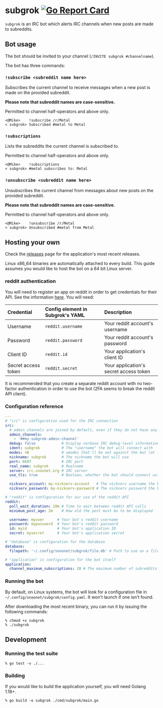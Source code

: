 # subgrok [![Go Report Card](https://goreportcard.com/badge/github.com/snoonetIRC/subgrok)](https://goreportcard.com/report/github.com/snoonetIRC/subgrok)

`subgrok` is an IRC bot which alerts IRC channels when new posts are made to
subreddits.

## Bot usage

The bot should be invited to your channel (`/INVITE subgrok #channelname`).

The bot has three commands:

### `!subscribe <subreddit name here>`

Subscribes the current channel to receive messages when a new post is made on
the provided subreddit.

**Please note that subreddit names are case-sensitive.**

Permitted to channel half-operators and above only.

```
<@Mike>    !subscribe /r/Metal
< subgrok> Subscribed #metal to Metal
```

### `!subscriptions`

Lists the subreddits the current channel is subscribed to.

Permitted to channel half-operators and above only.

```
<@Mike>    !subscriptions
< subgrok> #metal subscribes to: Metal
```

### `!unsubscribe <subreddit name here>`

Unsubscribes the current channel from messages about new posts on the provided
subreddit.

**Please note that subreddit names are case-sensitive.**

Permitted to channel half-operators and above only.

```
<@Mike>    !unsubscribe /r/Metal
< subgrok> Unsubscribed #metal from Metal
```

## Hosting your own

Check the [releases](https://github.com/snoonetIRC/subgrok/releases) page for
the application's most recent releases.

Linux x86_64 binaries are automatically attached to every build. This guide
assumes you would like to host the bot on a 64 bit Linux server.

### reddit authentication

You will need to register an app on reddit in order to get credentials for
their API. See the information [here](https://github.com/reddit-archive/reddit/wiki/OAuth2-Quick-Start-Example#first-steps).
You will need:

| Credential          | Config element in Subgrok's YAML | Description                            |
| :------------------ | :------------------------------- | :------------------------------------- |
| Username            | `reddit.username`                | Your reddit account's username         |
| Password            | `reddit.password`                | Your reddit account's password         |
| Client ID           | `reddit.id`                      | Your application's client ID           |
| Secret access token | `reddit.secret`                  | Your application's secret access token |

It is recommended that you create a separate reddit account with no two-factor
authentication in order to use the bot (2FA seems to break the reddit API
client).

### Configuration reference

```yaml
---
# "irc" is configuration used for the IRC connection
irc:
  # admin_channels are joined by default, even if they do not have any subscriptions.
  admin_channels:
    - '##my-subgrok-admin-channel'
  debug: false            # Display verbose IRC debug-level information
  ident: subgrok          # The "username" the bot will connect with
  modes: +B               # umodes that'll be set against the bot (at least +B recommended)
  nickname: subgrok       # The nickname the bot will use
  port: 6697              # IRC port
  real_name: subgrok      # Realname
  server: irc.snoonet.org # IRC server
  use_tls: true           # Boolean, whether the bot should connect using SSL

  nickserv_account: my-nickserv-account   # The nickserv username the bot will identify with
  nickserv_password: my-nickserv-password # The nickserv password the bot will identify with

# "reddit" is configuration for our use of the reddit API
reddit:
  poll_wait_duration: 10m # Time to wait between reddit API calls
  minimum_post_age: 2m    # How old the post must be to be displayed

  username: myuser      # Your bot's reddit username
  password: mypassword  # Your bot's reddit password
  id: myid              # Your bot's application ID
  secret: mysecret      # Your bot's application secret

# "database" is configuration for the database
database:
  filepath: '~/.config/snoonet/subgrok/file.db' # Path to use as a file database

# "application" is configuration for the bot itself
application:
  channel_maximum_subscriptions: 20 # The maximum number of subreddits any channel may watch
```

### Running the bot

By default, on Linux systems, the bot will look for a configuration file in
`~/.config/snoonet/subgrok/config.yaml`. It won't launch if one isn't found.

After downloading the most recent binary, you can run it by issuing the following
commands:

```
% chmod +x subgrok
% ./subgrok
```

## Development

### Running the test suite

```
% go test -v ./...
```

### Building

If you would like to build the application yourself, you will need Golang 1.18+.

```
% go build -o subgrok ./cmd/subgrok/main.go
```
